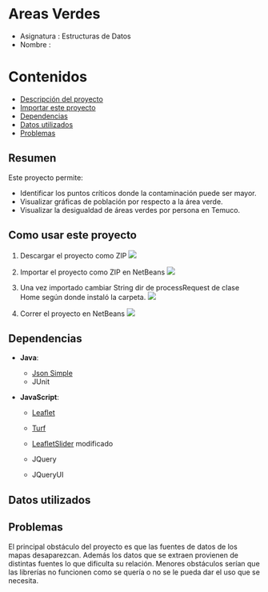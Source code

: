 # Areas Verdes
+ Asignatura : Estructuras de Datos
+ Nombre : 

# Contenidos

   * [Descripción del proyecto](#resumen)
   * [Importar este proyecto](#como-usar-este-proyecto)
   * [Dependencias](#dependencias)
   * [Datos utilizados](#datos-utilizados)
   * [Problemas](#problemas)
   
## Resumen
Este proyecto permite:
+ Identificar los puntos críticos donde la contaminación puede ser mayor.
+ Visualizar gráficas de población por respecto a la área verde.
+ Visualizar la desigualdad de áreas verdes por persona en Temuco.


## Como usar este proyecto

1. Descargar el proyecto como ZIP 
![](https://i.imgur.com/7g0QZNs.png)

2. Importar el proyecto como ZIP en NetBeans
![](https://i.imgur.com/HfA1XpY.png)

3. Una vez importado cambiar String dir de processRequest de clase Home según donde instaló la carpeta.
![](https://i.imgur.com/0N2IAWa.png)

4. Correr el proyecto en NetBeans
![](https://i.imgur.com/V88qiKC.png)

## Dependencias

+ **Java**: 
  + [Json Simple](https://code.google.com/archive/p/json-simple/)
  + JUnit

+ **JavaScript**:

  + [Leaflet](https://leafletjs.com/)

  + [Turf](https://github.com/Turfjs/turf)

  + [LeafletSlider](https://github.com/dwilhelm89/LeafletSlider) modificado

  + JQuery

  + JQueryUI
  
## Datos utilizados





## Problemas

El principal obstáculo del proyecto es que las fuentes de datos de los mapas desaparezcan. Además los datos que se extraen provienen de distintas fuentes lo que dificulta su relación.
Menores obstáculos serían que las librerías no funcionen como se quería o no se le pueda dar el uso que se necesita.

